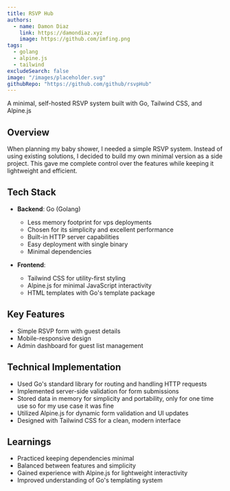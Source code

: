 ```yaml
---
title: RSVP Hub
authors:
  - name: Damon Diaz
    link: https://damondiaz.xyz
    image: https://github.com/imfing.png
tags:
  - golang
  - alpine.js
  - tailwind
excludeSearch: false
image: "/images/placeholder.svg"
githubRepo: "https://github.com/github/rsvpHub"
---
```


A minimal, self-hosted RSVP system built with Go, Tailwind CSS, and Alpine.js
<!--more-->
## Overview

When planning my baby shower, I needed a simple RSVP system. Instead of using existing solutions, I decided to build my own minimal version as a side project. This gave me complete control over the features while keeping it lightweight and efficient.

## Tech Stack

- **Backend**: Go (Golang)
  - Less memory footprint for vps deployments
  - Chosen for its simplicity and excellent performance
  - Built-in HTTP server capabilities
  - Easy deployment with single binary
  - Minimal dependencies

- **Frontend**: 
  - Tailwind CSS for utility-first styling
  - Alpine.js for minimal JavaScript interactivity
  - HTML templates with Go's template package

## Key Features

- Simple RSVP form with guest details
- Mobile-responsive design
- Admin dashboard for guest list management

## Technical Implementation

- Used Go's standard library for routing and handling HTTP requests
- Implemented server-side validation for form submissions
- Stored data in memory for simplicity and portability, only for one time use so for my use case it was fine
- Utilized Alpine.js for dynamic form validation and UI updates
- Designed with Tailwind CSS for a clean, modern interface

## Learnings

- Practiced keeping dependencies minimal
- Balanced between features and simplicity
- Gained experience with Alpine.js for lightweight interactivity
- Improved understanding of Go's templating system